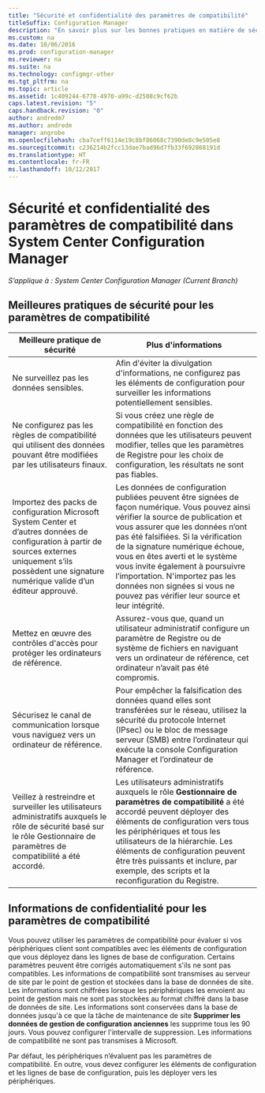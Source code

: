 ```yaml
---
title: "Sécurité et confidentialité des paramètres de compatibilité"
titleSuffix: Configuration Manager
description: "En savoir plus sur les bonnes pratiques en matière de sécurité pour les paramètres de compatibilité dans System Center Configuration Manager."
ms.custom: na
ms.date: 10/06/2016
ms.prod: configuration-manager
ms.reviewer: na
ms.suite: na
ms.technology: configmgr-other
ms.tgt_pltfrm: na
ms.topic: article
ms.assetid: 1c409244-6778-4970-a99c-d2508c9cf62b
caps.latest.revision: "5"
caps.handback.revision: "0"
author: andredm7
ms.author: andredm
manager: angrobe
ms.openlocfilehash: cba7ceff6114e19c8bf86068c7390de8c9e505e8
ms.sourcegitcommit: c236214b2fcc13dae7bad96d7fb33f692868191d
ms.translationtype: HT
ms.contentlocale: fr-FR
ms.lasthandoff: 10/12/2017
---
```

# <a name="security-and-privacy-for-compliance-settings-in-system-center-configuration-manager"></a>Sécurité et confidentialité des paramètres de compatibilité dans System Center Configuration Manager

*S’applique à : System Center Configuration Manager (Current Branch)*


## <a name="security-best-practices-for-compliance-settings"></a>Meilleures pratiques de sécurité pour les paramètres de compatibilité  

|Meilleure pratique de sécurité|Plus d'informations|  
|----------------------------|----------------------|  
|Ne surveillez pas les données sensibles.|Afin d'éviter la divulgation d'informations, ne configurez pas les éléments de configuration pour surveiller les informations potentiellement sensibles.|  
|Ne configurez pas les règles de compatibilité qui utilisent des données pouvant être modifiées par les utilisateurs finaux.|Si vous créez une règle de compatibilité en fonction des données que les utilisateurs peuvent modifier, telles que les paramètres de Registre pour les choix de configuration, les résultats ne sont pas fiables.|  
|Importez des packs de configuration Microsoft System Center et d’autres données de configuration à partir de sources externes uniquement s’ils possèdent une signature numérique valide d’un éditeur approuvé.|Les données de configuration publiées peuvent être signées de façon numérique. Vous pouvez ainsi vérifier la source de publication et vous assurer que les données n’ont pas été falsifiées. Si la vérification de la signature numérique échoue, vous en êtes averti et le système vous invite également à poursuivre l’importation. N'importez pas les données non signées si vous ne pouvez pas vérifier leur source et leur intégrité.|  
|Mettez en œuvre des contrôles d'accès pour protéger les ordinateurs de référence.|Assurez-vous que, quand un utilisateur administratif configure un paramètre de Registre ou de système de fichiers en naviguant vers un ordinateur de référence, cet ordinateur n’avait pas été compromis.|  
|Sécurisez le canal de communication lorsque vous naviguez vers un ordinateur de référence.|Pour empêcher la falsification des données quand elles sont transférées sur le réseau, utilisez la sécurité du protocole Internet (IPsec) ou le bloc de message serveur (SMB) entre l’ordinateur qui exécute la console Configuration Manager et l’ordinateur de référence.|  
|Veillez à restreindre et surveiller les utilisateurs administratifs auxquels le rôle de sécurité basé sur le rôle Gestionnaire de paramètres de compatibilité a été accordé.|Les utilisateurs administratifs auxquels le rôle **Gestionnaire de paramètres de compatibilité** a été accordé peuvent déployer des éléments de configuration vers tous les périphériques et tous les utilisateurs de la hiérarchie. Les éléments de configuration peuvent être très puissants et inclure, par exemple, des scripts et la reconfiguration du Registre.|  

## <a name="privacy-information-for-compliance-settings"></a>Informations de confidentialité pour les paramètres de compatibilité  
 Vous pouvez utiliser les paramètres de compatibilité pour évaluer si vos périphériques client sont compatibles avec les éléments de configuration que vous déployez dans les lignes de base de configuration. Certains paramètres peuvent être corrigés automatiquement s'ils ne sont pas compatibles. Les informations de compatibilité sont transmises au serveur de site par le point de gestion et stockées dans la base de données de site. Les informations sont chiffrées lorsque les périphériques les envoient au point de gestion mais ne sont pas stockées au format chiffré dans la base de données de site. Les informations sont conservées dans la base de données jusqu'à ce que la tâche de maintenance de site **Supprimer les données de gestion de configuration anciennes** les supprime tous les 90 jours. Vous pouvez configurer l'intervalle de suppression. Les informations de compatibilité ne sont pas transmises à Microsoft.  

 Par défaut, les périphériques n’évaluent pas les paramètres de compatibilité. En outre, vous devez configurer les éléments de configuration et les lignes de base de configuration, puis les déployer vers les périphériques.  
